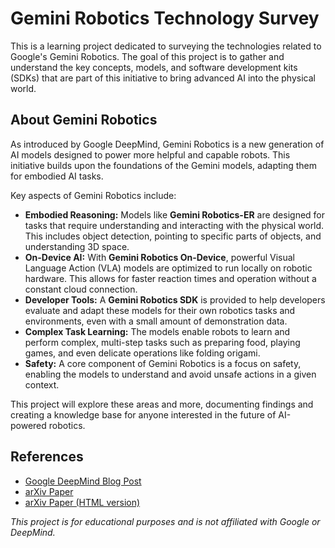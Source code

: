 # Gemini Robotics Technology Survey

This is a learning project dedicated to surveying the technologies related to Google's Gemini Robotics. The goal of this project is to gather and understand the key concepts, models, and software development kits (SDKs) that are part of this initiative to bring advanced AI into the physical world.

## About Gemini Robotics

As introduced by Google DeepMind, Gemini Robotics is a new generation of AI models designed to power more helpful and capable robots. This initiative builds upon the foundations of the Gemini models, adapting them for embodied AI tasks.

Key aspects of Gemini Robotics include:

*   **Embodied Reasoning:** Models like **Gemini Robotics-ER** are designed for tasks that require understanding and interacting with the physical world. This includes object detection, pointing to specific parts of objects, and understanding 3D space.
*   **On-Device AI:** With **Gemini Robotics On-Device**, powerful Visual Language Action (VLA) models are optimized to run locally on robotic hardware. This allows for faster reaction times and operation without a constant cloud connection.
*   **Developer Tools:** A **Gemini Robotics SDK** is provided to help developers evaluate and adapt these models for their own robotics tasks and environments, even with a small amount of demonstration data.
*   **Complex Task Learning:** The models enable robots to learn and perform complex, multi-step tasks such as preparing food, playing games, and even delicate operations like folding origami.
*   **Safety:** A core component of Gemini Robotics is a focus on safety, enabling the models to understand and avoid unsafe actions in a given context.

This project will explore these areas and more, documenting findings and creating a knowledge base for anyone interested in the future of AI-powered robotics.

## References

*   [Google DeepMind Blog Post](https://deepmind.google/discover/blog/gemini-robotics-brings-ai-into-the-physical-world/)
*   [arXiv Paper](https://arxiv.org/abs/2503.20020)
*   [arXiv Paper (HTML version)](https://arxiv.org/html/2503.20020v1)

*This project is for educational purposes and is not affiliated with Google or DeepMind.*
